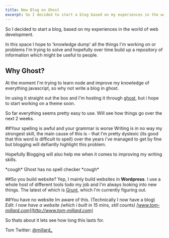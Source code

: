 ```yaml
---
title: New Blog on Ghost
excerpt: So I decided to start a blog based on my experiences in the world of web development In this space I hope to 'knowledge dump' all the things I'm working on or problems I'm trying to solve and hopefully over
---
```


So I decided to start a blog, based on my experiences in the world of web development.

In this space I hope to 'knowledge dump' all the things I'm working on or problems I'm trying to solve and hopefully over time build up a repository of information which might be useful to people.

## Why Ghost?

At the moment I'm trying to learn node and improve my knowledge of everything javascript, so why not write a blog in ghost.

Im using it straight out the box and I'm hosting it through [ghost](https://ghost.org), but i hope to start working on a theme soon.

So far everything seems pretty easy to use. Will see how things go over the next 2 weeks.

\##Your spelling is awful and your grammar is worse
Writing is in no way my strongest skill, the main cause of this is - that I'm pretty dyslexic (its good that this word is difficult to spell) over the years i've managed to get by fine but blogging will defiantly highlight this problem.

Hopefully Blogging will also help me when it comes to improving my writing skills.

\*cough\* Ghost has no spell checker \*cough\*

\##So you build website?
Yep, I mainly build websites in **Wordpress**. I use a whole host of different tools todo my job and I'm always looking into new things. The latest of which is [Grunt](http://gruntjs.com/), which I'm currently figuring out.

\##You have no website
Im aware of this. (Technically I now have a blog)
_Edit: I now have a website (which i built in 15 mins, still counts) [www.tom-millard.com](http://www.tom-millard.com)_

So thats about it lets see how long this lasts for.

Tom
Twitter: [@millard\_](https://twitter.com/millard_)

